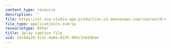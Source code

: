 ```yaml
---
content_type: resource
description: ''
file: https://ol-ocw-studio-app-production.s3.amazonaws.com/courses/6-034-artificial-intelligence-fall-2010/34c04a263c3cda6e8225995c23e50bae_j1H3jAAGlEA.srt
file_type: application/x-subrip
resourcetype: Other
title: 3play caption file
uid: 34c04a26-3c3c-da6e-8225-995c23e50bae
---
```


